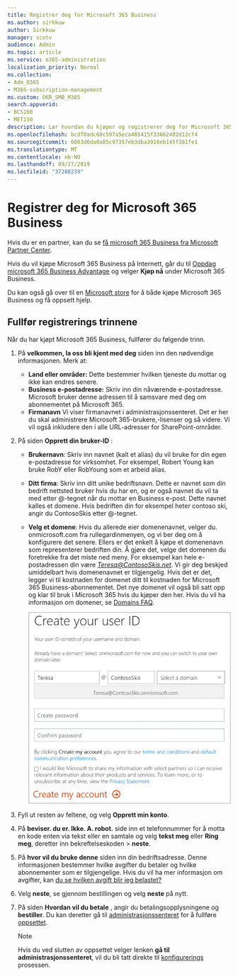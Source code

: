 ```yaml
---
title: Registrer deg for Microsoft 365 Business
ms.author: sirkkuw
author: Sirkkuw
manager: scotv
audience: Admin
ms.topic: article
ms.service: o365-administration
localization_priority: Normal
ms.collection:
- Adm_O365
- M365-subscription-management
ms.custom: OKR_SMB_M365
search.appverid:
- BCS160
- MET150
description: Lær hvordan du kjøper og registrerer deg for Microsoft 365 Business.
ms.openlocfilehash: bcdf0adc60c597a5eca485415f33662402d12cf4
ms.sourcegitcommit: 6003d6da0a85c97357eb3dba3918eb145f381fe1
ms.translationtype: MT
ms.contentlocale: nb-NO
ms.lasthandoff: 09/27/2019
ms.locfileid: "37288239"
---
```

# <a name="sign-up-for-microsoft-365-business"></a>Registrer deg for Microsoft 365 Business

Hvis du er en partner, kan du se [få microsoft 365 Business fra Microsoft Partner Center](get-microsoft-365-business.md#get-microsoft-365-business-from-microsoft-partner-center).

Hvis du vil kjøpe Microsoft 365 Business på Internett, går du til [Oppdag microsoft 365 Business Advantage](https://www.microsoft.com/microsoft-365/business#pmg-cmp-desktop) og velger **Kjøp nå** under Microsoft 365 Business.

Du kan også gå over til en [Microsoft store](https://www.microsoft.com/en-us/store/locations/find-a-store?icid=en-us_UF_FAS) for å både kjøpe Microsoft 365 Business og få oppsett hjelp.

## <a name="complete-the-sign-up-steps"></a>Fullfør registrerings trinnene

Når du har kjøpt Microsoft 365 Business, fullfører du følgende trinn.

1. På **velkommen, la oss bli kjent med deg** siden inn den nødvendige informasjonen. Merk at:
 
    -  **Land eller områder:** Dette bestemmer hvilken tjeneste du mottar og ikke kan endres senere.
    - **Business e-postadresse:** Skriv inn din nåværende e-postadresse. Microsoft bruker denne adressen til å samsvare med deg om abonnementet på Microsoft 365.
    - **Firmanavn** Vi viser firmanavnet i administrasjonssenteret. Det er her du skal administrere Microsoft 365-brukere,-lisenser og så videre. Vi vil også inkludere den i alle URL-adresser for SharePoint-områder.

2. På siden **Opprett din bruker-ID** :

    - **Brukernavn**: Skriv inn navnet (kalt et alias) du vil bruke for din egen e-postadresse for virksomhet. For eksempel, Robert Young kan bruke RobY eller RobYoung som et arbeid alias.
    - **Ditt firma**: Skriv inn ditt unike bedriftsnavn. Dette er navnet som din bedrift nettsted bruker hvis du har en, og er også navnet du vil ta med etter @-tegnet når du mottar en Business e-post. Dette navnet kalles et domene. Hvis bedriften din for eksempel heter contoso ski, angir du ContosoSkis etter @-tegnet.
    - **Velg et domene**: Hvis du allerede eier domenenavnet, velger du. onmicrosoft.com fra rullegardinmenyen, og vi ber deg om å konfigurere det senere. Ellers er det enkelt å kjøpe et domenenavn som representerer bedriften din. Å gjøre det, velge det domenen du foretrekke fra det miste ned meny. For eksempel kan hele e-postadressen din være *Teresa@ContosoSkis.net*. Vi gir deg beskjed umiddelbart hvis domenenavnet er tilgjengelig. Hvis det er det, legger vi til kostnaden for domenet ditt til kostnaden for Microsoft 365 Business-abonnementet. Det nye domenet vil også bli satt opp og klar til bruk i Microsoft 365 hvis du kjøper den her. Hvis du vil ha informasjon om domener, se [Domains FAQ](https://docs.microsoft.com/office365/admin/setup/domains-faq).
    
        ![Skjermbilde av Opprett bruker-ID-siden.](media/signinuserid.png)

3. Fyll ut resten av feltene, og velg **Opprett min konto**.
4. På **beviser. du er. Ikke. A. robot.** side inn et telefonnummer for å motta en kode enten via tekst eller en samtale og velg **tekst meg** eller **Ring meg**, deretter inn bekreftelseskoden \> **neste**.
5. På **hvor vil du bruke denne** siden inn din bedriftsadresse. Denne informasjonen bestemmer hvilke avgifter du betaler og hvilke abonnementer som er tilgjengelige. Hvis du vil ha mer informasjon om avgifter, kan [du se hvilken avgift blir jeg belastet?](https://docs.microsoft.com/office365/admin/subscriptions-and-billing/what-tax-will-i-be-charged?view=o365-worldwide) 
1. Velg **neste**, se gjennom bestillingen og velg **neste** på nytt.
1. På siden **Hvordan vil du betale** , angir du betalingsopplysningene og **bestiller**.
    Du kan deretter gå til [administrasjonssenteret](https://docs.microsoft.com/en-us/office365/admin/subscriptions-and-billing/what-tax-will-i-be-charged?view=o365-worldwide) for å fullføre [oppsettet](set-up.md).

    > [!NOTE]
    > Hvis du ved slutten av oppsettet velger lenken **gå til administrasjonssenteret**, vil du bli tatt direkte til [konfigurerings](set-up.md) prosessen.